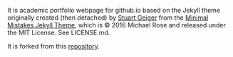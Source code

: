  It is academic portfolio webpage for github.io based on the Jekyll theme originally created (then detached) by [Stuart Geiger](https://github.com/staeiou) from the [Minimal Mistakes Jekyll Theme](https://mmistakes.github.io/minimal-mistakes/), which is © 2016 Michael Rose and released under the MIT License. See LICENSE.md.

It is forked from this [repository](https://github.com/academicpages/academicpages.github.io).